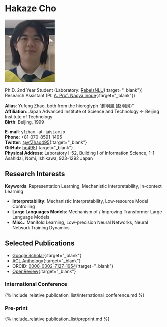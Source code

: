 # Hakaze Cho

<link rel="stylesheet" type="text/css" href="//fonts.googleapis.com/css?family=Gentium+Basic" />

<div class="img_margin">
<img src="./assets/fig/photo.png" alt="" title="@Beijing Inst. Tech. 2023" height="200">
</div>

Ph.D. 2nd Year Student (Laboratory: [RebelsNLU](https://rebelsnlu.super.site/){:target="_blank"})  
Research Assistant (PI: [A. Prof. Naoya Inoue](https://naoya-i.info/){:target="_blank"})  

**Alias**: Yufeng Zhao, both from the hieroglyph “趙羽風 (赵羽风)”  
**Affiliation**: Japan Advanced Institute of Science and Technology ← Beijing Institute of Technology  
**Birth**: Beijing, 1999

**E-mail**: yfzhao -at- jaist.ac.jp  
**Phone**: +81-070-8591-1495  
**Twitter**: [@yfZhao495](https://x.com/yfZhao495){:target="_blank"}  
**GitHub**: [hc495](https://github.com/hc495){:target="_blank"}  
**Physical Address**: Laboratory I-52, Building I of Information Science, 1-1 Asahidai, Nomi, Ishikawa, 923-1292 Japan  

## Research Interests

**Keywords**: Representation Learning, Mechanistic Interpretability, In-context Learning  
- **Interpretability**: Mechanistic Interpretability, Low-resource Model Controlling  
- **Large Languages Models**: Mechanism of / Improving Transformer Large Language Models  
- **Misc.**: Manifold Learning, Low-precision Neural Networks, Neural Network Training Dynamics

## Selected Publications

- [Google Scholar](https://scholar.google.com/citations?user=q_eQAcwAAAAJ){:target="_blank"}
- [ACL Anthology](https://aclanthology.org/people/h/hakaze-cho/){:target="_blank"}
- ORCID: [0000-0002-7127-1954](https://orcid.org/0000-0002-7127-1954){:target="_blank"}
- [OpenReview](https://openreview.net/profile?id=~Hakaze_Cho1){:target="_blank"}

### International Conference

{% include_relative publication_list/international_conference.md %}

### Pre-print

{% include_relative publication_list/preprint.md %}